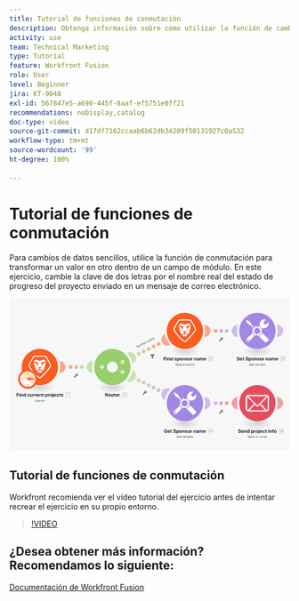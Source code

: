 ```yaml
---
title: Tutorial de funciones de conmutación
description: Obtenga información sobre cómo utilizar la función de cambio para transformar un valor en otro dentro de un campo de módulo en  [!DNL Adobe Workfront Fusion].
activity: use
team: Technical Marketing
type: Tutorial
feature: Workfront Fusion
role: User
level: Beginner
jira: KT-9048
exl-id: 567847e5-a690-445f-8aaf-ef5751e0ff21
recommendations: noDisplay,catalog
doc-type: video
source-git-commit: d17df7162ccaab6b62db34209f50131927c0a532
workflow-type: tm+mt
source-wordcount: '99'
ht-degree: 100%

---
```


# Tutorial de funciones de conmutación

Para cambios de datos sencillos, utilice la función de conmutación para transformar un valor en otro dentro de un campo de módulo. En este ejercicio, cambie la clave de dos letras por el nombre real del estado de progreso del proyecto enviado en un mensaje de correo electrónico.

![Una imagen que utiliza la función de conmutación](assets/beyond-basic-modules-3.png)

## Tutorial de funciones de conmutación

Workfront recomienda ver el vídeo tutorial del ejercicio antes de intentar recrear el ejercicio en su propio entorno.

>[!VIDEO](https://video.tv.adobe.com/v/335289/?quality=12&learn=on&enablevpops)



## ¿Desea obtener más información? Recomendamos lo siguiente:

[Documentación de Workfront Fusion](https://experienceleague.adobe.com/docs/workfront/using/adobe-workfront-fusion/workfront-fusion-2.html?lang=es)
